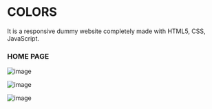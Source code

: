 # COLORS
It is a responsive dummy website completely made with HTML5, CSS, JavaScript.

### **HOME PAGE** 
![image](https://user-images.githubusercontent.com/73077868/118172469-09cde480-b44a-11eb-9b0f-62b03a96f66d.png)

![image](https://user-images.githubusercontent.com/73077868/118172974-a55f5500-b44a-11eb-8351-142aabc07ac7.png)


![image](https://user-images.githubusercontent.com/73077868/118173116-cc1d8b80-b44a-11eb-9c67-908eb3078738.png)
